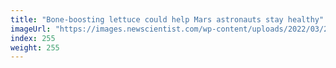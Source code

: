 ```yaml
---
title: "Bone-boosting lettuce could help Mars astronauts stay healthy"
imageUrl: "https://images.newscientist.com/wp-content/uploads/2022/03/21131940/SEI_94722869.jpg?width=600"
index: 255
weight: 255
---
```

